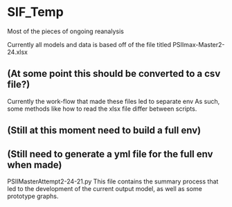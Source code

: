 # SIF_Temp
Most of the pieces of ongoing reanalysis

Currently all models and data is based off of the file titled
PSIImax-Master2-24.xlsx
## (At some point this should be converted to a csv file?)

Currently the work-flow that made these files led to separate env
As such, some methods like how to read the xlsx file differ between
scripts. 
## (Still at this moment need to build a full env)
## (Still need to generate a yml file for the full env when made)

PSIIMasterAttempt2-24-21.py 
This file contains the summary process that led to the development
of the current output model, as well as some prototype graphs.

